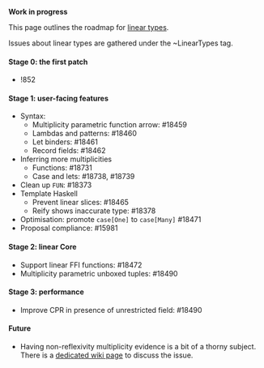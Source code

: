 **Work in progress**

This page outlines the roadmap for [linear types](linear-types).

Issues about linear types are gathered under the ~LinearTypes tag.

#### Stage 0: the first patch

- !852

#### Stage 1: user-facing features

- Syntax:
  - Multiplicity parametric function arrow: #18459
  - Lambdas and patterns: #18460
  - Let binders: #18461
  - Record fields: #18462
- Inferring more multiplicities
  - Functions: #18731
  - Case and lets: #18738, #18739
- Clean up `FUN`: #18373
- Template Haskell
  - Prevent linear slices: #18465
  - Reify shows inaccurate type: #18378
- Optimisation: promote `case[One]` to `case[Many]` #18471
- Proposal compliance: #15981

#### Stage 2: linear Core

- Support linear FFI functions: #18472
- Multiplicity parametric unboxed tuples: #18490

#### Stage 3: performance

- Improve CPR in presence of unrestricted field: #18490
#### Future
- Having non-reflexivity multiplicity evidence is a bit of a thorny subject. There is a [dedicated wiki page](linear-types/multiplicity-evidence) to discuss the issue.